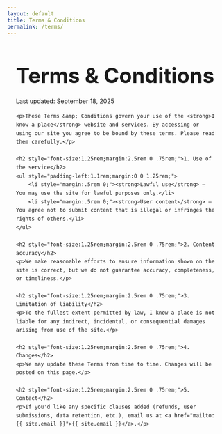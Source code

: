 ```yaml
---
layout: default
title: Terms & Conditions
permalink: /terms/
---
```


<section class="page privacy-page" style="max-width:880px;margin:4rem auto 5rem;padding:0 1.25rem;line-height:1.65;">
	<h1 style="font-size:clamp(2.2rem,5vw,3rem);line-height:1.1;margin:0 0 1.25rem;">Terms &amp; Conditions</h1>
	<p>Last updated: September 18, 2025</p>

	<p>These Terms &amp; Conditions govern your use of the <strong>I know a place</strong> website and services. By accessing or using our site you agree to be bound by these terms. Please read them carefully.</p>

	<h2 style="font-size:1.25rem;margin:2.5rem 0 .75rem;">1. Use of the service</h2>
	<ul style="padding-left:1.1rem;margin:0 0 1.25rem;">
		<li style="margin:.5rem 0;"><strong>Lawful use</strong> — You may use the site for lawful purposes only.</li>
		<li style="margin:.5rem 0;"><strong>User content</strong> — You agree not to submit content that is illegal or infringes the rights of others.</li>
	</ul>

	<h2 style="font-size:1.25rem;margin:2.5rem 0 .75rem;">2. Content accuracy</h2>
	<p>We make reasonable efforts to ensure information shown on the site is correct, but we do not guarantee accuracy, completeness, or timeliness.</p>

	<h2 style="font-size:1.25rem;margin:2.5rem 0 .75rem;">3. Limitation of liability</h2>
	<p>To the fullest extent permitted by law, I know a place is not liable for any indirect, incidental, or consequential damages arising from use of the site.</p>

	<h2 style="font-size:1.25rem;margin:2.5rem 0 .75rem;">4. Changes</h2>
	<p>We may update these Terms from time to time. Changes will be posted on this page.</p>

	<h2 style="font-size:1.25rem;margin:2.5rem 0 .75rem;">5. Contact</h2>
	<p>If you'd like any specific clauses added (refunds, user submissions, data retention, etc.), email us at <a href="mailto:{{ site.email }}">{{ site.email }}</a>.</p>

</section>
